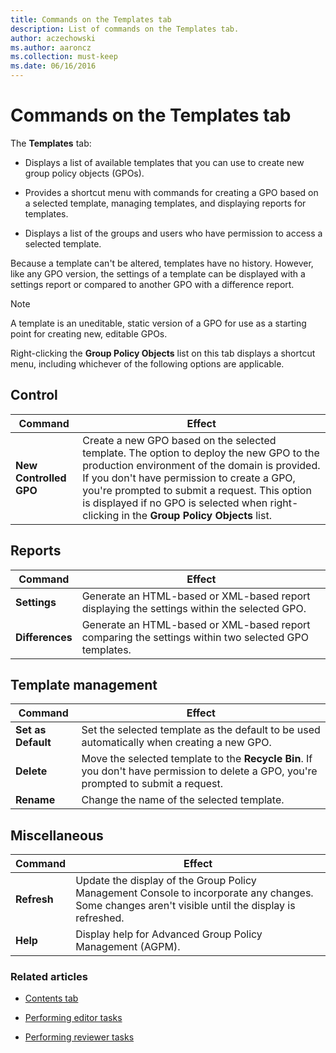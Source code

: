 ```yaml
---
title: Commands on the Templates tab
description: List of commands on the Templates tab.
author: aczechowski
ms.author: aaroncz
ms.collection: must-keep
ms.date: 06/16/2016
---
```


# Commands on the Templates tab

The **Templates** tab:

- Displays a list of available templates that you can use to create new group policy objects (GPOs).

- Provides a shortcut menu with commands for creating a GPO based on a selected template, managing templates, and displaying reports for templates.

- Displays a list of the groups and users who have permission to access a selected template.

Because a template can't be altered, templates have no history. However, like any GPO version, the settings of a template can be displayed with a settings report or compared to another GPO with a difference report.

> [!NOTE]
> A template is an uneditable, static version of a GPO for use as a starting point for creating new, editable GPOs.

Right-clicking the **Group Policy Objects** list on this tab displays a shortcut menu, including whichever of the following options are applicable.

## Control

| Command | Effect |
|--|--|
| **New Controlled GPO** | Create a new GPO based on the selected template. The option to deploy the new GPO to the production environment of the domain is provided. If you don't have permission to create a GPO, you're prompted to submit a request. This option is displayed if no GPO is selected when right-clicking in the **Group Policy Objects** list. |

## Reports

| Command | Effect |
|--|--|
| **Settings** | Generate an HTML-based or XML-based report displaying the settings within the selected GPO. |
| **Differences** | Generate an HTML-based or XML-based report comparing the settings within two selected GPO templates. |

## Template management

| Command | Effect |
|--|--|
| **Set as Default** | Set the selected template as the default to be used automatically when creating a new GPO. |
| **Delete** | Move the selected template to the **Recycle Bin**. If you don't have permission to delete a GPO, you're prompted to submit a request. |
| **Rename** | Change the name of the selected template. |

## Miscellaneous

| Command | Effect |
|--|--|
| **Refresh** | Update the display of the Group Policy Management Console to incorporate any changes. Some changes aren't visible until the display is refreshed. |
| **Help** | Display help for Advanced Group Policy Management (AGPM). |

### Related articles

- [Contents tab](contents-tab-agpm40.md)

- [Performing editor tasks](performing-editor-tasks-agpm40.md)

- [Performing reviewer tasks](performing-reviewer-tasks-agpm40.md)
